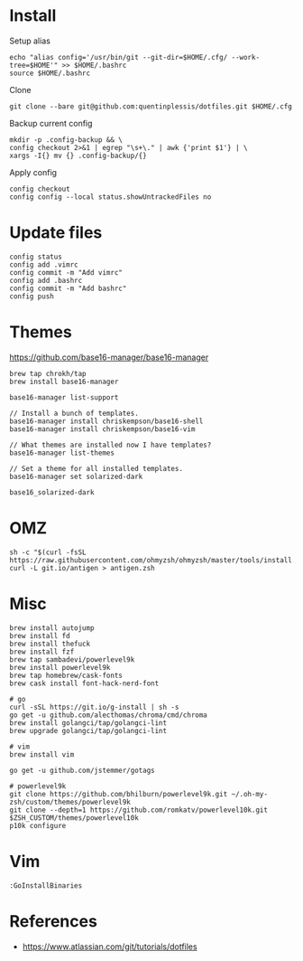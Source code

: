 
# Install
Setup alias
```
echo "alias config='/usr/bin/git --git-dir=$HOME/.cfg/ --work-tree=$HOME'" >> $HOME/.bashrc
source $HOME/.bashrc
```

Clone
```
git clone --bare git@github.com:quentinplessis/dotfiles.git $HOME/.cfg
```

Backup current config
```
mkdir -p .config-backup && \
config checkout 2>&1 | egrep "\s+\." | awk {'print $1'} | \
xargs -I{} mv {} .config-backup/{}
```

Apply config
```
config checkout
config config --local status.showUntrackedFiles no
```

# Update files

```
config status
config add .vimrc
config commit -m "Add vimrc"
config add .bashrc
config commit -m "Add bashrc"
config push
```

# Themes
https://github.com/base16-manager/base16-manager

```
brew tap chrokh/tap
brew install base16-manager
```

```
base16-manager list-support

// Install a bunch of templates.
base16-manager install chriskempson/base16-shell
base16-manager install chriskempson/base16-vim

// What themes are installed now I have templates?
base16-manager list-themes

// Set a theme for all installed templates.
base16-manager set solarized-dark

base16_solarized-dark
```

# OMZ

```
sh -c "$(curl -fsSL https://raw.githubusercontent.com/ohmyzsh/ohmyzsh/master/tools/install.sh)"
curl -L git.io/antigen > antigen.zsh
```

# Misc

```
brew install autojump
brew install fd
brew install thefuck
brew install fzf
brew tap sambadevi/powerlevel9k
brew install powerlevel9k
brew tap homebrew/cask-fonts
brew cask install font-hack-nerd-font

# go
curl -sSL https://git.io/g-install | sh -s
go get -u github.com/alecthomas/chroma/cmd/chroma
brew install golangci/tap/golangci-lint
brew upgrade golangci/tap/golangci-lint

# vim
brew install vim

go get -u github.com/jstemmer/gotags

# powerlevel9k
git clone https://github.com/bhilburn/powerlevel9k.git ~/.oh-my-zsh/custom/themes/powerlevel9k
git clone --depth=1 https://github.com/romkatv/powerlevel10k.git $ZSH_CUSTOM/themes/powerlevel10k
p10k configure
```

# Vim

```
:GoInstallBinaries
```

# References

- https://www.atlassian.com/git/tutorials/dotfiles
